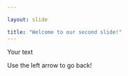 ```yaml
---

layout: slide

title: "Welcome to our second slide!"
---
```

Your text

Use the left arrow to go back!

